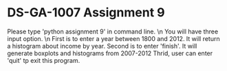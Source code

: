 DS-GA-1007 Assignment 9
=======================

Please type 'python assignment 9' in command line. \n
You will have three input option. \n 
First is to enter a year between 1800 and 2012. It will return a histogram about income by year.
Second is to enter 'finish'. It will generate boxplots and histograms from 2007-2012
Thrid, user can enter 'quit' tp exit this program.


